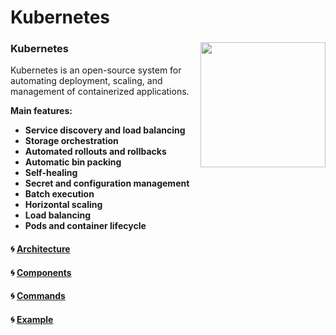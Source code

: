 # Kubernetes

### Kubernetes <img src="https://user-images.githubusercontent.com/56039676/209430955-69ee4e14-8f09-46c9-ac7d-25ef2bd8c80b.png" width="200" height="200" align="right" >

Kubernetes is an open-source system for automating deployment, scaling, and management of containerized applications.

**Main features:**

- **Service discovery and load balancing** </br>
- **Storage orchestration** </br>
- **Automated rollouts and rollbacks** </br>
- **Automatic bin packing** </br>
- **Self-healing** </br>
- **Secret and configuration management** </br>
- **Batch execution** </br>
- **Horizontal scaling** </br>
- **Load balancing** </br>
- **Pods and container lifecycle** </br>


#### 🌀 [Architecture]()
#### 🌀 [Components]()
#### 🌀 [Commands]()
#### 🌀 [Example]()
